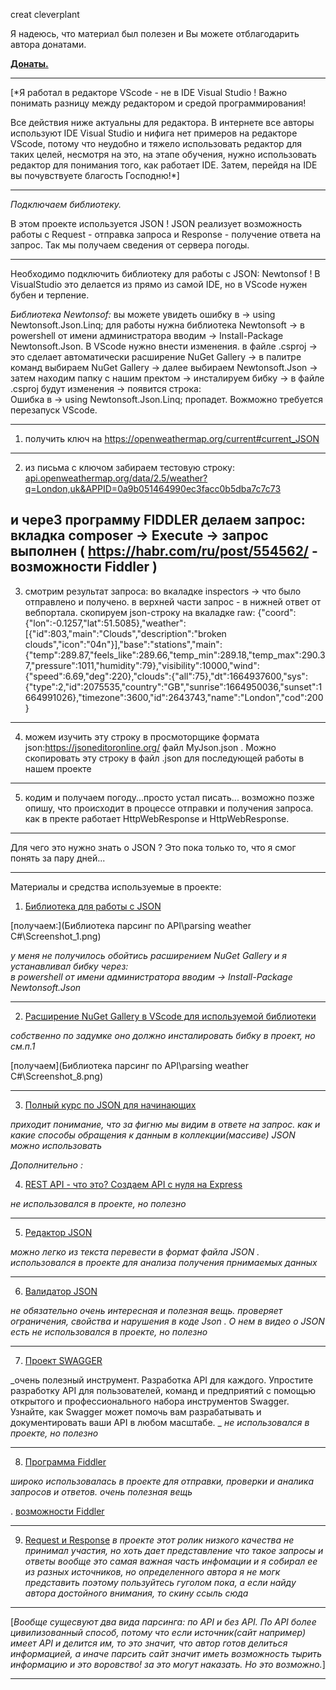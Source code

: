 creat cleverplant

Я надеюсь, что материал был полезен и Вы можете отблагодарить автора донатами.

**[Донаты.](https://yoomoney.ru/to/41001197327567)**

_______________________________________________________________________________________________________

[*Я работал в редакторе VScode - не в IDE Visual Studio ! 
Важно понимать разницу между редактором и средой программирования! 

Все действия ниже актуальны для редактора. В интернете все авторы используют IDE Visual Studio 
и нифига нет примеров на редакторе VScode, потому что неудобно и тяжело использовать редактор 
для таких целей, несмотря на это, на этапе обучения, нужно использовать редактор для понимания 
того, как работает IDE. Затем, перейдя на IDE вы почувствуете благость Господню!*]

________________________________________________________________________________________________________

*Подключаем библиотеку.* 

В этом проекте используется JSON ! 
JSON реализует возможность работы с Request - отправка запроса и Response - получение ответа на запрос.
Так мы получаем сведения от сервера погоды.

_________________________________________________________________________________________________________

Необходимо подключить библиотеку для работы с JSON: Newtonsof !
В VisualStudio это делается из прямо из самой IDE, но в VScode нужен бубен и терпение.

_Библиотека Newtonsof:_ 
вы можете увидеть ошибку в -> using Newtonsoft.Json.Linq;
для работы нужна библиотека Newtonsoft -> в powershell от имени администратора вводим -> 
Install-Package Newtonsoft.Json. 
В VScode нужно внести изменения. в файле .csproj -> это сделает автоматически расширение NuGet Gallery
-> в палитре команд выбираем NuGet Gallery 
-> далее выбираем Newtonsoft.Json -> затем находим папку с нашим пректом -> инсталируем бибку
-> в файле .csproj будут изменения -> появится строка:  
<ItemGroup>
    <PackageReference Include="Newtonsoft.Json" Version="13.0.1" />
</ItemGroup>
Ошибка в -> using Newtonsoft.Json.Linq; пропадет. Вожможно требуется перезапуск VScode.

--------------------------------------------------------------------------------------------------------

1. получить ключ на https://openweathermap.org/current#current_JSON
--------------------------------------------------------------------------------------------------------------------
2. из письма с ключом забираем тестовую строку:
 [api.openweathermap.org/data/2.5/weather?q=London,uk&APPID=0a9b051464990ec3facc0b5dba7c7c73](http://api.openweathermap.org/data/2.5/weather?q=London,uk&units=metric&APPID=0a9b051464990ec3facc0b5dba7c7c73)

 и череЗ программу FIDDLER делаем запрос: вкладка composer -> Execute -> запрос выполнен
( https://habr.com/ru/post/554562/ - возможности Fiddler )
--------------------------------------------------------------------------------------------------------------------
3. смотрим результат запроса: во вкаладке inspectors -> что было отправлено и получено. 
в верхней части запрос - в нижней ответ от вебпортала. 
скопируем json-строку на вкаладке raw: 
{"coord":{"lon":-0.1257,"lat":51.5085},"weather":[{"id":803,"main":"Clouds","description":"broken clouds","icon":"04n"}],"base":"stations","main":{"temp":289.87,"feels_like":289.66,"temp_min":289.18,"temp_max":290.37,"pressure":1011,"humidity":79},"visibility":10000,"wind":{"speed":6.69,"deg":220},"clouds":{"all":75},"dt":1664937600,"sys":{"type":2,"id":2075535,"country":"GB","sunrise":1664950036,"sunset":1664991026},"timezone":3600,"id":2643743,"name":"London","cod":200}
----------------------------------------------------------------------------------------------------------------------
4. можем изучить эту строку в просмоторщике формата json:https://jsoneditoronline.org/
файл MyJson.json . Можно скопировать эту строку в файл .json для последующей работы в нашем проекте 
----------------------------------------------------------------------------------------------------------------------
5. кодим и получаем погоду...просто устал писать... 
возможно позже опишу, что происходит в процессе отправки и получения запроса.
как в пректе работает HttpWebResponse и HttpWebResponse. 
-----------------------------------------------------------------------------------------------------------------------

Для чего это нужно знать о JSON ? 
Это пока только то, что я смог понять за пару дней...
____________________________________________________________________________________________________________________________________________________________
Материалы и средства используемые в проекте:

1. [Библиотека для работы с JSON](https://www.newtonsoft.com/json)

[получаем:](Библиотека парсинг по API\parsing weather C#\Screenshot_1.png)

_у меня не получилось обойтись расширением NuGet Gallery и я устанавливал бибку через:  
в powershell от имени администратора вводим -> Install-Package Newtonsoft.Json_
____________________________________________________________________________________________________________________________________________________________

2. [Расширение NuGet Gallery в VScode для используемой библиотеки](https://marketplace.visualstudio.com/items?itemName=patcx.vscode-nuget-gallery)

_собственно по задумке оно должно инсталировать бибку в проект, но см.п.1_

[получаем](Библиотека парсинг по API\parsing weather C#\Screenshot_8.png)
__________________________________________________________________________________________________________________________________________________________

3. [Полный курс по JSON для начинающих](https://www.youtube.com/watch?v=T-xXWXeqc2M&t=40s)

_приходит понимание, что за фигню мы видим в ответе на запрос. как и какие способы обращения к данным в коллекции(массиве) 
JSON можно использовать_ 

_Дополнительно :_

4. [REST API - что это? Создаем API с нуля на Express](https://www.youtube.com/watch?v=lzQIhjElV_g) 

_не использовался в проекте, но полезно_

________________________________________________________________________________________________________________________________________________________

5. [Редактор JSON](https://jsoneditoronline.org/)

_можно легко из текста перевести в формат файла JSON . использовался в проекте для анализа получения прнимаемых данных_
________________________________________________________________________________________________________________________________________________________

6. [Валидатор JSON](https://jsonschemalint.com/)

 _не обязательно_
_очень интересная и полезная вещь. проверяет ограничения, свойства и нарушения в коде Json . О нем в видео о JSON есть_
_не использовался в проекте, но полезно_
________________________________________________________________________________________________________________________________________________________

7. [Проект SWAGGER](https://swagger.io/)

_очень полезный инструмент. Разработка API для каждого. 
Упростите разработку API для пользователей, команд и предприятий с помощью 
открытого и профессионального набора инструментов Swagger. 
Узнайте, как Swagger может помочь вам разрабатывать и документировать ваши API в любом масштабе. _
_не использовался в проекте, но полезно_
_____________________________________________________________________________________________________________________________________________________


8. [Программа Fiddler](https://www.telerik.com/fiddler)

_широко использовалась в проекте для отправки, проверки и аналика запросов и ответов. очень полезная вещь_

. [возможности Fiddler](https://habr.com/ru/post/554562/)

_______________________________________________________________________________________________________________________________________________________

9. [Request и Response](https://www.youtube.com/watch?v=nJvch8qzkXk)
_в проекте этот ролик низкого качества не принимал участия, но хоть дает представление что такое запросы и ответы_
_вообще это самая важная часть инфомации и я собирал ее из разных источников, но определенного автора я не могк представить
поэтому пользуйтесь гуголом пока, а если найду автора достойного внимания, то скину ссыль сюда_

_____________________________________________________________________________________________________________________________________________________

[*_Вообще сущесвуют два вида парсинга: по API и без API. По API более цивилизованный способ, потому что если источник(сайт например)
имеет API и делится им, то это значит, что автор готов делиться информацией, а иначе парсить сайт значит иметь возможность
тырить информацию и это воровство! за это могут наказать. Но это возможно._*]

_____________________________________________________________________________________________________________________________________________________












